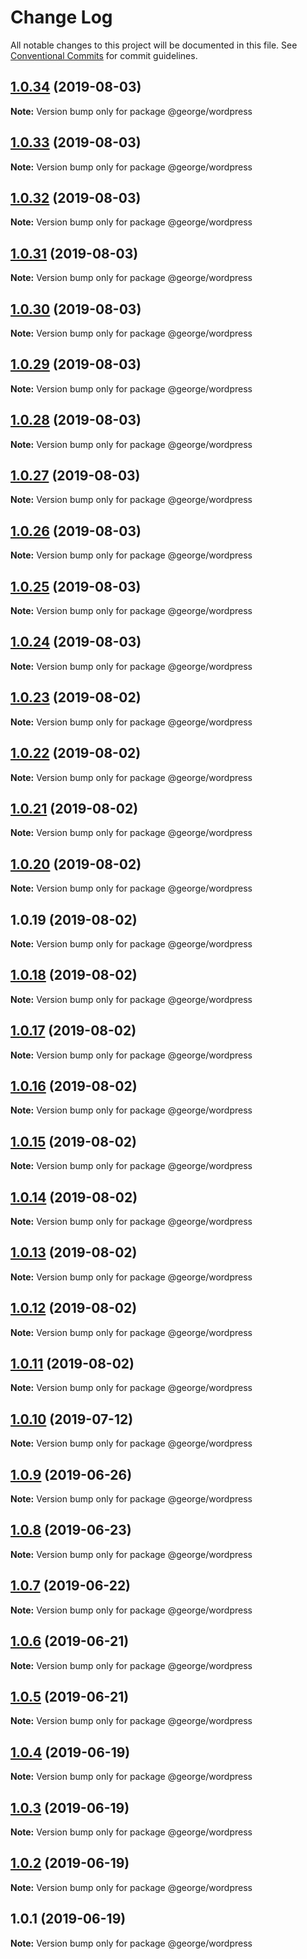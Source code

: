 # Change Log

All notable changes to this project will be documented in this file.
See [Conventional Commits](https://conventionalcommits.org) for commit guidelines.

## [1.0.34](https://github.com/ThreeMammals/george/compare/@george/wordpress@1.0.33...@george/wordpress@1.0.34) (2019-08-03)

**Note:** Version bump only for package @george/wordpress





## [1.0.33](https://github.com/ThreeMammals/george/compare/@george/wordpress@1.0.32...@george/wordpress@1.0.33) (2019-08-03)

**Note:** Version bump only for package @george/wordpress





## [1.0.32](https://github.com/ThreeMammals/george/compare/@george/wordpress@1.0.31...@george/wordpress@1.0.32) (2019-08-03)

**Note:** Version bump only for package @george/wordpress





## [1.0.31](https://github.com/ThreeMammals/george/compare/@george/wordpress@1.0.30...@george/wordpress@1.0.31) (2019-08-03)

**Note:** Version bump only for package @george/wordpress





## [1.0.30](https://github.com/ThreeMammals/george/compare/@george/wordpress@1.0.29...@george/wordpress@1.0.30) (2019-08-03)

**Note:** Version bump only for package @george/wordpress





## [1.0.29](https://github.com/ThreeMammals/george/compare/@george/wordpress@1.0.28...@george/wordpress@1.0.29) (2019-08-03)

**Note:** Version bump only for package @george/wordpress





## [1.0.28](https://github.com/ThreeMammals/george/compare/@george/wordpress@1.0.27...@george/wordpress@1.0.28) (2019-08-03)

**Note:** Version bump only for package @george/wordpress





## [1.0.27](https://github.com/ThreeMammals/george/compare/@george/wordpress@1.0.26...@george/wordpress@1.0.27) (2019-08-03)

**Note:** Version bump only for package @george/wordpress





## [1.0.26](https://github.com/ThreeMammals/george/compare/@george/wordpress@1.0.25...@george/wordpress@1.0.26) (2019-08-03)

**Note:** Version bump only for package @george/wordpress





## [1.0.25](https://github.com/ThreeMammals/george/compare/@george/wordpress@1.0.23...@george/wordpress@1.0.25) (2019-08-03)

**Note:** Version bump only for package @george/wordpress





## [1.0.24](https://github.com/ThreeMammals/george/compare/@george/wordpress@1.0.23...@george/wordpress@1.0.24) (2019-08-03)

**Note:** Version bump only for package @george/wordpress





## [1.0.23](https://github.com/ThreeMammals/george/compare/@george/wordpress@1.0.22...@george/wordpress@1.0.23) (2019-08-02)

**Note:** Version bump only for package @george/wordpress





## [1.0.22](https://github.com/ThreeMammals/george/compare/@george/wordpress@1.0.21...@george/wordpress@1.0.22) (2019-08-02)

**Note:** Version bump only for package @george/wordpress





## [1.0.21](https://github.com/ThreeMammals/george/compare/@george/wordpress@1.0.20...@george/wordpress@1.0.21) (2019-08-02)

**Note:** Version bump only for package @george/wordpress





## [1.0.20](https://github.com/ThreeMammals/george/compare/@george/wordpress@1.0.19...@george/wordpress@1.0.20) (2019-08-02)

**Note:** Version bump only for package @george/wordpress





## 1.0.19 (2019-08-02)

**Note:** Version bump only for package @george/wordpress





## [1.0.18](https://github.com/TomPallister/george/compare/@george/wordpress@1.0.17...@george/wordpress@1.0.18) (2019-08-02)

**Note:** Version bump only for package @george/wordpress





## [1.0.17](https://github.com/TomPallister/george/compare/@george/wordpress@1.0.16...@george/wordpress@1.0.17) (2019-08-02)

**Note:** Version bump only for package @george/wordpress





## [1.0.16](https://github.com/TomPallister/george/compare/@george/wordpress@1.0.15...@george/wordpress@1.0.16) (2019-08-02)

**Note:** Version bump only for package @george/wordpress





## [1.0.15](https://github.com/TomPallister/george/compare/@george/wordpress@1.0.14...@george/wordpress@1.0.15) (2019-08-02)

**Note:** Version bump only for package @george/wordpress





## [1.0.14](https://github.com/TomPallister/george/compare/@george/wordpress@1.0.13...@george/wordpress@1.0.14) (2019-08-02)

**Note:** Version bump only for package @george/wordpress





## [1.0.13](https://github.com/TomPallister/george/compare/@george/wordpress@1.0.12...@george/wordpress@1.0.13) (2019-08-02)

**Note:** Version bump only for package @george/wordpress





## [1.0.12](https://github.com/TomPallister/george/compare/@george/wordpress@1.0.11...@george/wordpress@1.0.12) (2019-08-02)

**Note:** Version bump only for package @george/wordpress





## [1.0.11](https://github.com/TomPallister/george/compare/@george/wordpress@1.0.10...@george/wordpress@1.0.11) (2019-08-02)

**Note:** Version bump only for package @george/wordpress





## [1.0.10](https://github.com/TomPallister/george/compare/@george/wordpress@1.0.9...@george/wordpress@1.0.10) (2019-07-12)

**Note:** Version bump only for package @george/wordpress





## [1.0.9](https://github.com/TomPallister/george/compare/@george/wordpress@1.0.8...@george/wordpress@1.0.9) (2019-06-26)

**Note:** Version bump only for package @george/wordpress





## [1.0.8](https://github.com/TomPallister/george/compare/@george/wordpress@1.0.7...@george/wordpress@1.0.8) (2019-06-23)

**Note:** Version bump only for package @george/wordpress





## [1.0.7](https://github.com/TomPallister/george/compare/@george/wordpress@1.0.6...@george/wordpress@1.0.7) (2019-06-22)

**Note:** Version bump only for package @george/wordpress





## [1.0.6](https://github.com/TomPallister/george/compare/@george/wordpress@1.0.5...@george/wordpress@1.0.6) (2019-06-21)

**Note:** Version bump only for package @george/wordpress





## [1.0.5](https://github.com/TomPallister/george/compare/@george/wordpress@1.0.4...@george/wordpress@1.0.5) (2019-06-21)

**Note:** Version bump only for package @george/wordpress





## [1.0.4](https://github.com/TomPallister/george/compare/@george/wordpress@1.0.3...@george/wordpress@1.0.4) (2019-06-19)

**Note:** Version bump only for package @george/wordpress





## [1.0.3](https://github.com/TomPallister/george/compare/@george/wordpress@1.0.2...@george/wordpress@1.0.3) (2019-06-19)

**Note:** Version bump only for package @george/wordpress





## [1.0.2](https://github.com/TomPallister/george/compare/@george/wordpress@1.0.1...@george/wordpress@1.0.2) (2019-06-19)

**Note:** Version bump only for package @george/wordpress





## 1.0.1 (2019-06-19)

**Note:** Version bump only for package @george/wordpress
